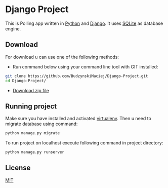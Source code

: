 # Django Project

This is Polling app written in [Python] and [Django]. It uses [SQLite] as database engine. 

## Download

For download u can use one of the following methods:
 - Run command below using your command line tool with GIT installed:
  ```sh
  git clone https://github.com/BudzynskiMaciej/Django-Project.git
  cd Django-Project/
  ```
  - [Download zip file](https://github.com/BudzynskiMaciej/Django-Project/archive/develop.zip)

## Running project

Make sure you have installed and activated [virtualenv].
Then u need to migrate database using command:
```sh
python manage.py migrate
```
To run project on localhost execute following command in project directory:
```sh
python manage.py runserver
```

## License

[MIT](https://github.com/BudzynskiMaciej/Django-Project/blob/develop/LICENSE)

[Python]: <https://www.python.org/>
[Django]: <https://www.djangoproject.com/>
[SQLite]: <https://www.sqlite.org/>
[virtualenv]: <https://virtualenv.pypa.io/en/stable/>
[DjangoTutorial]: <https://docs.djangoproject.com/en/2.0/intro/tutorial01/>
